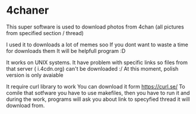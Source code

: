 # 4chaner
This super software is used to download photos from 4chan (all pictures from specified section / thread)

I used it to downloads a lot of memes soo If you dont want to waste a time for downloads them It will be helpfull program :D

It works on UNIX systems. It have problem with specific links so files from that server ( i.4cdn.org) can't be downloaded :/
At this moment, polish version is only avaiable

It require curl library to work
You can download it form https://curl.se/
To comile that sotfware you have to use makefiles, then you have to run it and during the work, programs will ask you about link to specyfied thread it will download from.
